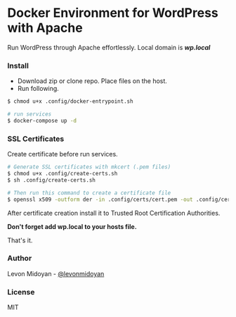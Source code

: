 Docker Environment for WordPress with Apache
===

Run WordPress through Apache effortlessly.
Local domain is ***wp.local***

### Install
- Download zip or clone repo. Place files on the host.
- Run following.

```bash
$ chmod u+x .config/docker-entrypoint.sh

# run services
$ docker-compose up -d
```

### SSL Certificates
Create certificate before run services.

```bash
# Generate SSL certificates with mkcert (.pem files)
$ chmod u+x .config/create-certs.sh
$ sh .config/create-certs.sh

# Then run this command to create a certificate file
$ openssl x509 -outform der -in .config/certs/cert.pem -out .config/certs/cert.crt
```

After certificate creation install it to Trusted Root Certification Authorities.


**Don't forget add wp.local to your hosts file.** 

That's it.

### Author
Levon Midoyan - [@levonmidoyan](https://github.com/levonmidoyan)

### License
MIT
